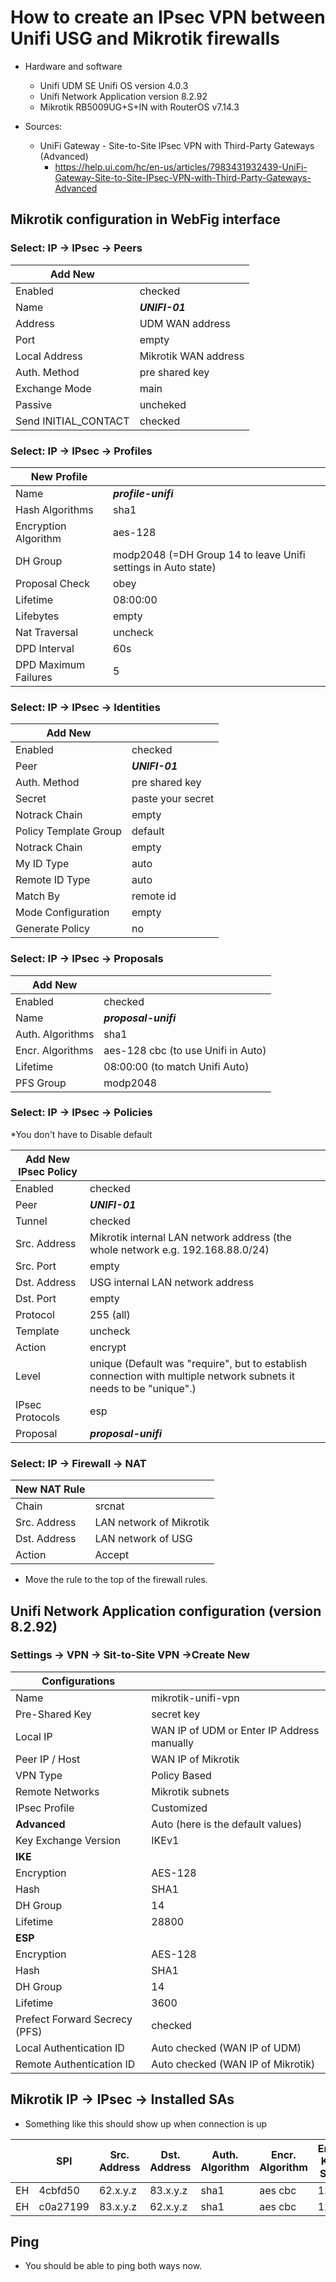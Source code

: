 # How to create an IPsec VPN between Unifi USG and Mikrotik firewalls
* Hardware and software
    * Unifi UDM SE Unifi OS version 4.0.3
    * Unifi Network Application version 8.2.92
    * Mikrotik RB5009UG+S+IN with RouterOS v7.14.3
    
* Sources:
    * UniFi Gateway - Site-to-Site IPsec VPN with Third-Party Gateways (Advanced)
        * https://help.ui.com/hc/en-us/articles/7983431932439-UniFi-Gateway-Site-to-Site-IPsec-VPN-with-Third-Party-Gateways-Advanced  
                
## Mikrotik configuration in WebFig interface
### Select: IP -> IPsec -> Peers

| Add New | |
| - | - |
| Enabled | checked
| Name | ***UNIFI-01***
| Address |	UDM WAN address
| Port | empty
| Local Address | Mikrotik WAN address
| Auth. Method | pre shared key
| Exchange Mode | main
| Passive | uncheked
| Send INITIAL_CONTACT | checked

### Select: IP -> IPsec -> Profiles
| New Profile | |
| - | - |
| Name | ***profile-unifi***
| Hash Algorithms | sha1
| Encryption Algorithm | aes-128
| DH Group | modp2048 (=DH Group 14 to leave Unifi settings in Auto state)
| Proposal Check | obey
| Lifetime |  08:00:00
| Lifebytes | empty
| Nat Traversal | uncheck 
| DPD Interval | 60s
| DPD Maximum Failures | 5

### Select: IP -> IPsec -> Identities
| Add New | |
| - | - |
| Enabled |	checked
| Peer | ***UNIFI-01***
| Auth. Method |			pre shared key
| Secret | paste your secret
| Notrack Chain | empty
| Policy Template Group | default
| Notrack Chain | empty
| My ID Type | auto
| Remote ID Type | auto
| Match By | remote id
| Mode Configuration | empty
| Generate Policy | no

### Select: IP -> IPsec -> Proposals

|  Add New  | |
| - | - |
| Enabled | checked
| Name | ***proposal-unifi***
| Auth. Algorithms | sha1
| Encr. Algorithms | aes-128 cbc (to use Unifi in Auto)
| Lifetime | 08:00:00 (to match Unifi Auto)
| PFS Group | modp2048

### Select: IP -> IPsec -> Policies
*You don't have to Disable default

| Add New IPsec Policy | |
| - | - |
| Enabled | checked |
| Peer | ***UNIFI-01*** 
| Tunnel | checked
| Src. Address | Mikrotik internal LAN network address (the whole network e.g. 192.168.88.0/24) |
| Src. Port | empty
| Dst. Address | USG internal LAN network address
| Dst. Port | empty
| Protocol | 255 (all)
| Template | uncheck
| Action | encrypt
| Level | unique (Default was "require", but to establish connection with multiple network subnets it needs to be "unique".)
| IPsec Protocols | esp
| Proposal | ***proposal-unifi***

### Select: IP -> Firewall -> NAT
| New NAT Rule | |
| - | - |
| Chain | srcnat
| Src. Address | LAN network of Mikrotik
| Dst. Address | LAN network of USG
| Action | Accept

* Move the rule to the top of the firewall rules.

## Unifi Network Application configuration (version 8.2.92)
### Settings -> VPN -> Sit-to-Site VPN ->Create New 
| Configurations | |
| - | - |
| Name| mikrotik-unifi-vpn |
| Pre-Shared Key | secret key |
| Local IP | WAN IP of UDM  or Enter IP Address manually |
| Peer IP / Host| WAN IP of Mikrotik |
| VPN Type | Policy Based |
| Remote Networks | Mikrotik subnets |
| IPsec Profile | Customized | 
| **Advanced** | Auto (here is the default values) |
| Key Exchange Version | IKEv1
| **IKE** | |
| Encryption | AES-128
| Hash | SHA1
| DH Group | 14
| Lifetime | 28800
| **ESP** | |
| Encryption | AES-128
| Hash | SHA1
| DH Group | 14
| Lifetime | 3600
| Prefect Forward Secrecy (PFS) | checked 
| Local Authentication ID | Auto checked (WAN IP of UDM)
| Remote Authentication ID | Auto checked (WAN IP of Mikrotik)

## Mikrotik IP -> IPsec -> Installed SAs
* Something like this should show up when connection is up

| | SPI	| Src. Address | Dst. Address |Auth. Algorithm | Encr. Algorithm | Encr. Key Size | Current Bytes
| - | - | - | - | - | - | - | - |
| EH | 4cbfd50 | 62.x.y.z | 83.x.y.z | sha1 | aes cbc | 128 | 15540	
| EH | c0a27199 | 83.x.y.z | 62.x.y.z | sha1 | aes cbc | 128 | 13440

## Ping
* You should be able to ping both ways now.
